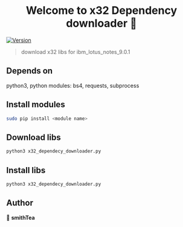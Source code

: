<h1 align="center">Welcome to x32 Dependency downloader 👋</h1>
<p>
  <a href="https://www.npmjs.com/package/x32 Dependency downloader" target="_blank">
    <img alt="Version" src="https://img.shields.io/npm/v/x32 Dependency downloader.svg">
  </a>
</p>

> download x32 libs for ibm_lotus_notes_9.0.1

## Depends on
python3,
python modules: bs4, requests, subprocess

## Install modules
```sh
sudo pip install <module name>
```

## Download libs

```sh
python3 x32_dependecy_downloader.py
```

## Install libs

```sh
python3 x32_dependecy_downloader.py
```

## Author

👤 **smithTea**
